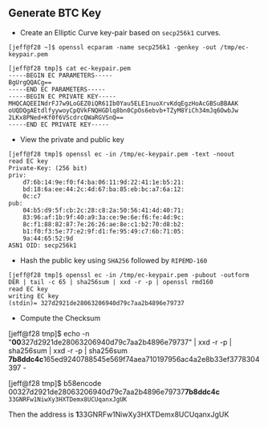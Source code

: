## Generate BTC Key

- Create an Elliptic Curve key-pair based on ```secp256k1``` curves.

```shell
[jeff@f28 ~]$ openssl ecparam -name secp256k1 -genkey -out /tmp/ec-keypair.pem

[jeff@f28 tmp]$ cat ec-keypair.pem
-----BEGIN EC PARAMETERS-----
BgUrgQQACg==
-----END EC PARAMETERS-----
-----BEGIN EC PRIVATE KEY-----
MHQCAQEEINdrFJ7w9LoGEZ0iQR61Ib0Yau5ELE1nuoXrvKdqEgzHoAcGBSuBBAAK
oUQDQgAEtdlfyywoyCpQVkFNQHGDlq8bn0CpOs6ebvb+TZyM8YiCh34mJq6OwbJw
2LKx8PNed+Kf0f6VScdrcQWaRGVSnQ==
-----END EC PRIVATE KEY-----
```

- View the private and public key

```shell
[jeff@f28 tmp]$ openssl ec -in /tmp/ec-keypair.pem -text -noout
read EC key
Private-Key: (256 bit)
priv:
    d7:6b:14:9e:f0:f4:ba:06:11:9d:22:41:1e:b5:21:
    bd:18:6a:ee:44:2c:4d:67:ba:85:eb:bc:a7:6a:12:
    0c:c7
pub:
    04:b5:d9:5f:cb:2c:28:c8:2a:50:56:41:4d:40:71:
    83:96:af:1b:9f:40:a9:3a:ce:9e:6e:f6:fe:4d:9c:
    8c:f1:88:82:87:7e:26:26:ae:8e:c1:b2:70:d8:b2:
    b1:f0:f3:5e:77:e2:9f:d1:fe:95:49:c7:6b:71:05:
    9a:44:65:52:9d
ASN1 OID: secp256k1
```

- Hash the public key using ```SHA256``` followed by ```RIPEMD-160```

```shell
[jeff@f28 tmp]$ openssl ec -in /tmp/ec-keypair.pem -pubout -outform DER | tail -c 65 | sha256sum | xxd -r -p | openssl rmd160
read EC key
writing EC key
(stdin)= 327d2921de28063206940d79c7aa2b4896e79737
```

- Compute the Checksum

[jeff@f28 tmp]$ echo -n "**00**327d2921de28063206940d79c7aa2b4896e79737" | xxd -r -p | sha256sum | xxd -r -p | sha256sum
**7b8ddc4c**165ed9240788545e569f74aea710197956ac4a2e8b33ef3778304397  -

[jeff@f28 tmp]$ b58encode 00327d2921de28063206940d79c7aa2b4896e79737**7b8ddc4c**
```33GNRFw1NiwXy3HXTDemx8UCUqanxJgUK```

Then the address is **1**33GNRFw1NiwXy3HXTDemx8UCUqanxJgUK

